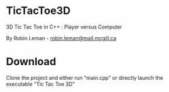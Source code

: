 # TicTacToe3D
3D Tic Tac Toe in C++ : Player versus Computer

By Robin Leman - robin.leman@mail.mcgill.ca

# Download

Clone the project and either run "main.cpp" or directly launch the executable "Tic Tac Toe 3D"
